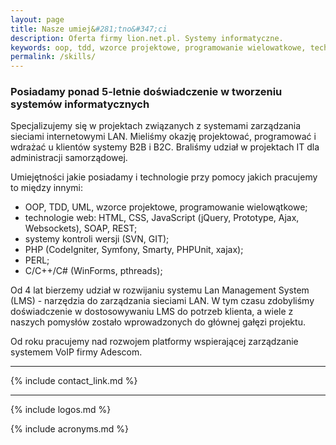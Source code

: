 ```yaml
---
layout: page
title: Nasze umiej&#281;tno&#347;ci
description: Oferta firmy lion.net.pl. Systemy informatyczne.
keywords: oop, tdd, wzorce projektowe, programowanie wielowatkowe, technologie web, sieci komputerowe
permalink: /skills/
---
```


### Posiadamy ponad 5-letnie doświadczenie w tworzeniu systemów informatycznych

Specjalizujemy się w projektach związanych z systemami zarządzania sieciami 
internetowymi LAN. Mieliśmy okazję projektować, programować i wdrażać u 
klientów systemy B2B i B2C. Braliśmy udział w projektach IT dla administracji 
samorządowej.

Umiejętności jakie posiadamy i technologie przy pomocy jakich pracujemy to między innymi:


 * OOP, TDD, UML, wzorce projektowe, programowanie wielowątkowe;
 * technologie web: HTML, CSS, JavaScript (jQuery, Prototype, Ajax, Websockets), SOAP, REST;
 * systemy kontroli wersji (SVN, GIT);
 * PHP (CodeIgniter, Symfony, Smarty, PHPUnit, xajax);
 * PERL;
 * C/C++/C# (WinForms, pthreads);


Od 4 lat bierzemy udział w rozwijaniu systemu Lan Management System (LMS) - narzędzia 
do zarządzania sieciami LAN. W tym czasu zdobyliśmy doświadczenie w dostosowywaniu 
LMS do potrzeb klienta, a wiele z naszych pomysłów zostało wprowadzonych do 
głównej gałęzi projektu.

Od roku pracujemy nad rozwojem platformy wspierającej zarządzanie systemem VoIP firmy Adescom.

* * *

{% include contact_link.md %}

* * *

{% include logos.md %}

{% include acronyms.md %}